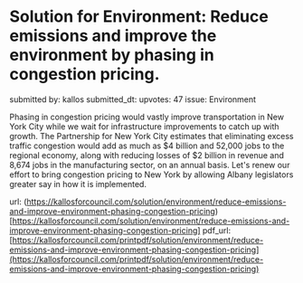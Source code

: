 # Solution for Environment: Reduce emissions and improve the environment by phasing in congestion pricing. #

submitted by: kallos
submitted_dt: 
upvotes: 47
issue: Environment

Phasing in congestion pricing would vastly improve transportation in New York City while we wait for infrastructure improvements to catch up with growth. The Partnership for New York City estimates that eliminating excess traffic congestion would add as much as $4 billion and 52,000 jobs to the regional economy, along with reducing losses of $2 billion in revenue and 8,674 jobs in the manufacturing sector, on an annual basis. Let's renew our effort to bring congestion pricing to New York by allowing Albany legislators greater say in how it is implemented.

url: (https://kallosforcouncil.com/solution/environment/reduce-emissions-and-improve-environment-phasing-congestion-pricing)[https://kallosforcouncil.com/solution/environment/reduce-emissions-and-improve-environment-phasing-congestion-pricing]
pdf_url: [https://kallosforcouncil.com/printpdf/solution/environment/reduce-emissions-and-improve-environment-phasing-congestion-pricing](https://kallosforcouncil.com/printpdf/solution/environment/reduce-emissions-and-improve-environment-phasing-congestion-pricing)